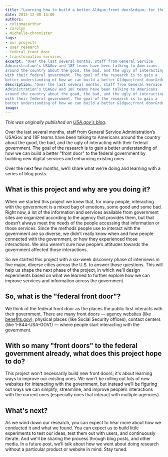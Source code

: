```yaml
---
title: "Learning how to build a better &ldquo;front door&rdquo; for the federal government"
date: 2015-12-08 14:00
authors:
- colinmacarthur
- carolyn
- michelle-chronister
tags:
- our projects
- user research
- federal front door
- transformation services
excerpt: "Over the last several months, staff from General Service
Administration’s USAGov and 18F teams have been talking to Americans
around the country about the good, the bad, and the ugly of interacting
with their federal government. The goal of the research is to gain a
better understanding of how we can build a better &ldquo;front door&rdquo; to the federal government by building new digital services and enhancing existing ones."
description: "Over the last several months, staff from General Service
Administration’s USAGov and 18F teams have been talking to Americans
around the country about the good, the bad, and the ugly of interacting
with their federal government. The goal of the research is to gain a
better understanding of how we can build a better &ldquo;front door&rdquo; to the federal government by building new digital services and enhancing existing ones."
image:
---
```


*This was originally published on [USA.gov's blog](https://blog.usa.gov/learning-how-to-build-a-better-front-door-for-the-federal-government).*

Over the last several months, staff from General Service
Administration’s USAGov and 18F teams have been talking to Americans
around the country about the good, the bad, and the ugly of interacting
with their federal government. The goal of the research is to gain a
better understanding of how we can build a better "front door" to the
federal government by building new digital services and enhancing
existing ones.

Over the next few months, we'll share what we're doing and learning with
a series of blog posts.

What is this project and why are you doing it?
-----------------------------------------------

When we started this project we knew that, for many people, interacting
with the government is a mixed bag of emotions, some good and some bad.
Right now, a lot of the information and services available from
government sites are organized according to the agency that provides
them, but that doesn’t always meet the needs of the people accessing
that information or those services. Since the methods people use to
interact with the government are so diverse, we didn’t really know when
and how people connected with the government, or how they experienced
those interactions. We also weren’t sure how people’s attitudes towards
the government affected those interactions.

So we started this project with a six-week discovery phase of interviews
in five major, diverse cities across the U.S. to answer those questions.
This will help us shape the next phase of the project, in which we’ll
design experiments based on what we learned to further explore how we
can improve services and information across the government.

So, what is the "federal front door"?
-------------------------------------

We think of the federal front door as the places the public first
interacts with their government. There are many front doors — agency
websites (like [benefits.gov](http://www.benefits.gov/)),
physical places (like Social Security offices), contact centers (like
1-844-USA-GOV1) — where people start interacting with the government.

With so many "front doors" to the federal government already, what does this project hope to do?
------------------------------------------------------------------------------------------------

This project won't necessarily build new front doors; it's about
learning ways to improve our existing ones. We won't be rolling out lots
of new websites for interacting with the government, but instead we’ll
be figuring out ways we can simplify, streamline, and improve people’s
interactions with the current ones (especially ones that interact with
multiple agencies).

What's next?
-------------

As we wind down our research, you can expect to hear more about how we
conducted it and what we found. You can expect us to build little
experiments to test our ideas, test them out with users, and
continuously iterate. And we'll be sharing the process through blog
posts, and other media. In a future post, we’ll talk about how we went
about doing research without a particular product or website in mind.
Stay tuned.
